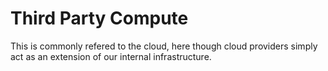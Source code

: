 # Third Party Compute

This is commonly refered to the cloud, here though cloud providers simply act as an extension of our internal infrastructure.